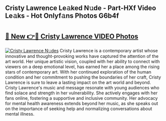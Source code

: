 ## Cristy Lawrence Le𝚊ked N𝚞de - Part-HXf Video Le𝚊ks - Hot Onlyf𝚊ns Photos G6b4f

# <h2><a href="http://ab86899.deff.icu/?id=Cristy+Lawrence">🔗 New 👉🔴 Cristy Lawrence VIDEO Photos</a></h2>

[![Cristy Lawrence N𝚞des](https://i.imgur.com/rIISA9y.gif)](http://ab86899.deff.icu/?id=Cristy+Lawrence)
Cristy Lawrence is a contemporary artist whose innovative and thought-provoking works have captured the attention of the art world. Her unique artistic vision, coupled with her ability to connect with viewers on a deep emotional level, has earned her a place among the rising stars of contemporary art. With her continued exploration of the human condition and her commitment to pushing the boundaries of her craft, Cristy Lawrence is sure to leave a lasting impact on the art world and beyond. Cristy Lawrence's music and message resonate with young audiences who find solace and strength in her vulnerability. She actively engages with her fans online, fostering a supportive and inclusive community. Her advocacy for mental health awareness extends beyond her music, as she speaks out on the importance of seeking help and normalizing conversations about mental illness.
